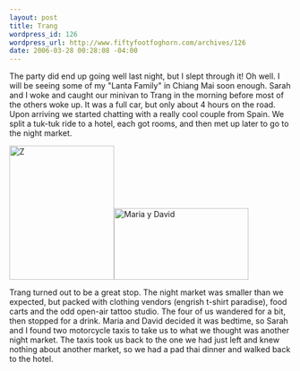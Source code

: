 ```yaml
--- 
layout: post
title: Trang
wordpress_id: 126
wordpress_url: http://www.fiftyfootfoghorn.com/archives/126
date: 2006-03-28 00:28:08 -04:00
---
```

The party did end up going well last night, but I slept through it! Oh well. I will be seeing some of my "Lanta Family" in Chiang Mai soon enough. Sarah and I woke and caught our minivan to Trang in the morning before most of the others woke up. It was a full car, but only about 4 hours on the road. Upon arriving we started chatting with a really cool couple from Spain. We split a tuk-tuk ride to a hotel, each got rooms, and then met up later to go to the night market.

<a href="http://flickr.com/photos/fiftyfeet/120101907"><img src="http://static.flickr.com/44/120101907_b53a04a564_m.jpg" width="187" height="240" alt="Z" border="0" /></a><a href="http://flickr.com/photos/fiftyfeet/120100443"><img src="http://static.flickr.com/54/120100443_043689ae0a_m.jpg" width="240" height="128" alt="Maria y David" border="0" /></a> 

Trang turned out to be a great stop. The night market was smaller than we expected, but packed with clothing vendors (engrish t-shirt paradise), food carts and the odd open-air tattoo studio. The four of us wandered for a bit, then stopped for a drink. Maria and David decided it was bedtime, so Sarah and I found two motorcycle taxis to take us to what we thought was another night market. The taxis took us back to the one we had just left and knew nothing about another market, so we had a pad thai dinner and walked back to the hotel.
